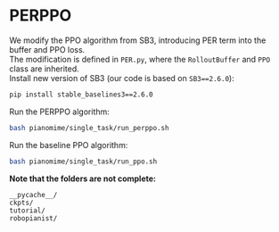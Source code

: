 # PERPPO
We modify the PPO algorithm from SB3, introducing PER term into the buffer and PPO loss.\
The modification is defined in `PER.py`, where the `RolloutBuffer` and `PPO` class are inherited.\
Install new version of SB3 (our code is based on `SB3==2.6.0`):
```sh
pip install stable_baselines3==2.6.0
```
Run the PERPPO algorithm:
```sh
bash pianomime/single_task/run_perppo.sh
```
Run the baseline PPO algorithm:
```sh
bash pianomime/single_task/run_ppo.sh
```
**Note that the folders are not complete:**
```gitignore
__pycache__/
ckpts/
tutorial/
robopianist/
```
